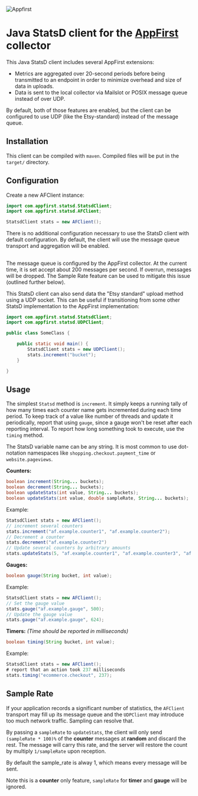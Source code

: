 ![Appfirst](http://www.appfirst.com/static/images/appfirst-logo.svg)

Java StatsD client for the [AppFirst](http://www.appfirst.com) collector
====================================

This Java StatsD client includes several AppFirst extensions:

- Metrics are aggregated over 20-second periods before being transmitted to an endpoint in order to minimize overhead and size of data in uploads.
- Data is sent to the local collector via Mailslot or POSIX message queue instead of over UDP.

By default, both of those features are enabled, but the client can be configured
to use UDP (like the Etsy-standard) instead of the message queue.

Installation
------------

This client can be compiled with `maven`. Compiled files will be put in the `target/` directory.


Configuration
-------------

Create a new AFClient instance:

```java
import com.appfirst.statsd.StatsdClient;
import com.appfirst.statsd.AFClient;

StatsdClient stats = new AFClient();
```

There is no additional configuration necessary to use the StatsD client with default
configuration. By default, the client will use the message queue transport and aggregation
will be enabled.

## 

The message queue is configured by the AppFirst collector. At the current
time, it is set accept about 200 messages per second. If overrun,
messages will be dropped. The Sample Rate feature can be used to mitigate this issue (outlined further below).

This StatsD client can also send data the "Etsy standard" upload method using a UDP socket.
This can be useful if transitioning from some other StatsD implementation to the AppFirst
implementation:

```java
import com.appfirst.statsd.StatsdClient;
import com.appfirst.statsd.UDPClient;

public class SomeClass {

	public static void main() {
		StatsdClient stats = new UDPClient();
		stats.increment("bucket");
	}

}
```

Usage
-----
The simplest `Statsd` method is `increment`. It simply keeps a running tally of
how many times each counter name gets incremented during each time period. To
keep track of a value like number of threads and update it periodically, report
that using `gauge`, since a gauge won't be reset after each reporting interval.
To report how long something took to execute, use the `timing` method.

The StatsD variable name can be any string. It is most common to use
dot-notation namespaces like `shopping.checkout.payment_time` or `website.pageviews`.

**Counters:**

```java
boolean increment(String... buckets);
boolean decrement(String... buckets);
boolean updateStats(int value, String... buckets);
boolean updateStats(int value, double sampleRate, String... buckets);
```

Example:

```java
StatsdClient stats = new AFClient();
// increment several counters
stats.increment("af.example.counter1", "af.example.counter2");
// Decrement a counter
stats.decrement("af.example.counter2")
// Update several counters by arbitrary amounts
stats.updateStats(5, "af.example.counter1", "af.example.counter3", "af.example.counter4");
```

**Gauges:**

```java
boolean gauge(String bucket, int value);
```

Example:

```java
StatsdClient stats = new AFClient();
// Set the gauge value
stats.gauge("af.example.gauge", 500);
// Update the gauge value
stats.gauge("af.example.gauge", 624);
```

**Timers:** *(Time should be reported in milliseconds)*

```java
boolean timing(String bucket, int value);
```

Example:

```java
StatsdClient stats = new AFClient();
# report that an action took 237 milliseconds
stats.timing("ecommerce.checkout", 237);
```

Sample Rate
-----------

If your application records a significant number of statistics, the `AFClient` transport may fill up its
message queue and the `UDPClient` may introduce too much network traffic. Sampling can resolve that.

By passing a `sampleRate` to `updateStats`, the client will only send `(sampleRate * 100)%` of the **counter** messages at **random** and discard the rest. The message will carry this rate, and the server will restore the count by multiply `1/sampleRate` upon reception.

By default the sample_rate is alway 1, which means every message will be sent.

Note this is a **counter** only feature, `sampleRate` for **timer** and **gauge** will be ignored.
